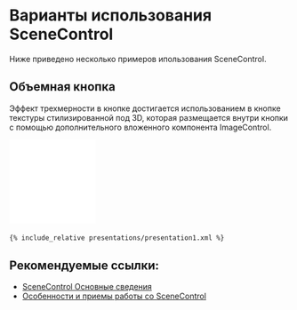 # Варианты использования SceneControl 

Ниже приведено несколько примеров ипользования SceneControl.


## Объемная кнопка

Эффект трехмерности в кнопке достигается использованием в кнопке текстуры стилизированной под 3D, которая размещается внутри кнопки с помощью дополнительного вложенного компонента ImageControl.

![](screenshots/no_image.png)

```xml
{% include_relative presentations/presentation1.xml %}
```

## Рекомендуемые ссылки:

- [SceneControl Основные сведения](README.md)
- [Особенности и приемы работы со SceneControl](hints.md)

